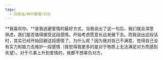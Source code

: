 ```yaml
---
tags:
  - 回收站/碎片整理/日记
---
```

**我喜欢你。**是我逃避爱情的最好方式，当我说出了这一句后，我们就会深思熟虑，我们是否值得接受这段感情，开始考虑愿意长远发展下去。而我说出这段话时，其实已经开始回避这段感情了。为什么呢？因为我对自己不满意，觉得自己没有实力和能力去维护一段感情（我觉得我更多的是对于物质上无法满足对方而感到失望）。对于凡事上升到爱情的，我都不想辜负对方。
